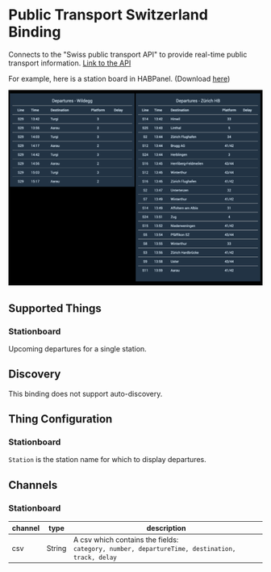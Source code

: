 # Public Transport Switzerland Binding

Connects to the "Swiss public transport API" to provide real-time public transport information. [Link to the API](https://transport.opendata.ch/)

For example, here is a station board in HABPanel. (Download [here](https://github.com/StefanieJaeger/HABPanel-departure-board))

![Departure board in HABPanel](doc/departure_board_habpanel.png)

## Supported Things

### Stationboard
Upcoming departures for a single station.

## Discovery
This binding does not support auto-discovery.

## Thing Configuration

### Stationboard
`Station` is the station name for which to display departures.

## Channels

### Stationboard
| channel  | type   | description                                |
|----------|--------|--------------------------------------------|
| csv      | String | A csv which contains the fields:<br />`category, number, departureTime, destination, track, delay` |
